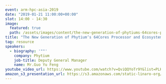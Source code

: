 ```yaml
---
event: arm-hpc-asia-2019
date: "2019-01-21 11:00:00+00:00"
slot: 14:00	- 14:30
image:
  featured: true
  path: /assets/images/content/the-new-generation-of-phytiums-64cores-processor-and-ecosystem.jpg
title: "The New Generation of Phytium‘s 64Cores Processor and Ecosystem"
tag: resource
speakers:
  - biography: '""'
    company: Phytium
    job-title: Deputy General Manager
    name: Mr.Guo Yu Feng
youtube_video_url: https://www.youtube.com/watch?v=QviQQYoTr9Y&list=PLKZSArYQptsPLGSEUycUowh9oy8WF_epV&index=14&t=0s
amazon_s3_presentation_url: https://s3.amazonaws.com/static-linaro-org/event-resources/arm-hpc-2019/slides/TheNewGenerationofPhytiums64CoresProcessorandEcosystem11.pdf
---
```

